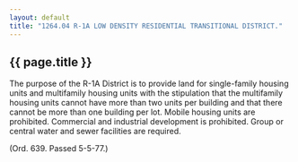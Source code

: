 ---
layout: default 
title: "1264.04 R-1A LOW DENSITY RESIDENTIAL TRANSITIONAL DISTRICT."---

{{ page.title }}
----------------

The purpose of the R-1A District is to provide land for single-family
housing units and multifamily housing units with the stipulation that
the multifamily housing units cannot have more than two units per
building and that there cannot be more than one building per lot. Mobile
housing units are prohibited. Commercial and industrial development is
prohibited. Group or central water and sewer facilities are required.

(Ord. 639. Passed 5-5-77.)
